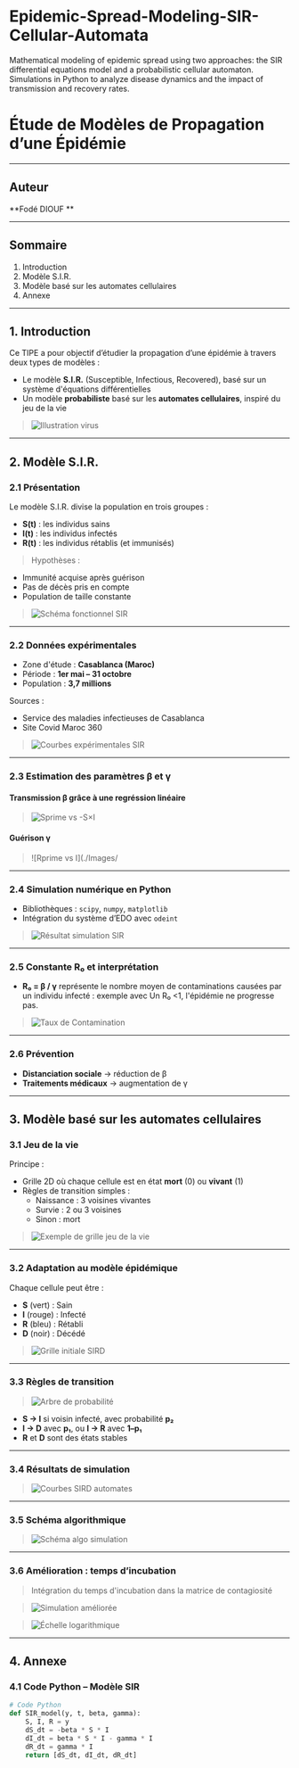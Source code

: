 # Epidemic-Spread-Modeling-SIR-Cellular-Automata
<!-- Projet de modélisation mathématique d'une épidémie avec deux approches complémentaires -->

Mathematical modeling of epidemic spread using two approaches: the SIR differential equations model and a probabilistic cellular automaton. Simulations in Python to analyze disease dynamics and the impact of transmission and recovery rates.

# Étude de Modèles de Propagation d’une Épidémie
<!-- Titre principal du projet en français -->

---

## Auteur

**Fodé DIOUF **
<!-- Auteur du TIPE -->

---

## Sommaire
<!-- Plan du document pour une navigation rapide -->

1. Introduction  
2. Modèle S.I.R.  
3. Modèle basé sur les automates cellulaires  
4. Annexe  

---

## 1. Introduction
<!-- Présentation globale de la problématique et des objectifs -->

Ce TIPE a pour objectif d’étudier la propagation d’une épidémie à travers deux types de modèles :

- Le modèle **S.I.R.** (Susceptible, Infectious, Recovered), basé sur un système d'équations différentielles
- Un modèle **probabiliste** basé sur les **automates cellulaires**, inspiré du jeu de la vie

> ![Illustration virus](./Images/Image7.jpg)
<!-- Image illustrative pour introduire le sujet -->

---

## 2. Modèle S.I.R.
<!-- Partie consacrée au modèle déterministe classique basé sur les équations différentielles -->

### 2.1 Présentation
<!-- Définition des variables du modèle SIR -->

Le modèle S.I.R. divise la population en trois groupes :
- **S(t)** : les individus sains
- **I(t)** : les individus infectés
- **R(t)** : les individus rétablis (et immunisés)

> Hypothèses :
<!-- Liste des hypothèses simplificatrices du modèle SIR -->
- Immunité acquise après guérison
- Pas de décès pris en compte
- Population de taille constante

> ![Schéma fonctionnel SIR](./Images/Image1.png)
<!-- Schéma montrant les transitions entre états -->

---

### 2.2 Données expérimentales
<!-- Exemple réel utilisé pour calibrer et illustrer le modèle -->

- Zone d'étude : **Casablanca (Maroc)**
- Période : **1er mai – 31 octobre**
- Population : **3,7 millions**

Sources :
- Service des maladies infectieuses de Casablanca
- Site Covid Maroc 360

> ![Courbes expérimentales SIR](./Images/Image3.jpg)
<!-- Graphique montrant les données expérimentales utilisées -->

---

### 2.3 Estimation des paramètres β et γ
<!-- Méthode de calcul des paramètres essentiels du modèle -->

#### Transmission β grâce à une regréssion linéaire
<!-- Estimation de β à partir de S' et S×I -->

> ![Sprime vs -S×I](./Images/Image4.png)

#### Guérison γ
<!-- Estimation de γ à partir de R' et I -->

> ![Rprime vs I](./Images/
<!-- Image manquante ou lien à corriger -->

---

### 2.4 Simulation numérique en Python
<!-- Détails sur l'implémentation informatique du modèle SIR -->

- Bibliothèques : `scipy`, `numpy`, `matplotlib`
- Intégration du système d’EDO avec `odeint`

> ![Résultat simulation SIR](./Images/Image5.png)
<!-- Exemple de résultat simulé en Python -->

---

### 2.5 Constante R₀ et interprétation
<!-- Calcul de la constante épidémique et son importance -->

- **R₀ = β / γ** représente le nombre moyen de contaminations causées par un individu infecté : exemple avec Un R₀ <1, l'épidémie ne progresse pas.

> ![Taux de Contamination](./Images/Image6.png)
<!-- Visualisation de l’évolution du taux de contamination -->

---

### 2.6 Prévention
<!-- Liens entre les mesures sanitaires et les paramètres du modèle -->

- **Distanciation sociale** → réduction de β
- **Traitements médicaux** → augmentation de γ

---

## 3. Modèle basé sur les automates cellulaires
<!-- Deuxième modèle, basé cette fois sur une approche probabiliste et visuelle -->

### 3.1 Jeu de la vie
<!-- Rappel du principe de base des automates cellulaires -->

Principe :
- Grille 2D où chaque cellule est en état **mort** (0) ou **vivant** (1)
- Règles de transition simples :
  - Naissance : 3 voisines vivantes
  - Survie : 2 ou 3 voisines
  - Sinon : mort

> ![Exemple de grille jeu de la vie](./Images/image8.png)

---

### 3.2 Adaptation au modèle épidémique
<!-- Traduction des états classiques en états épidémiques -->

Chaque cellule peut être :
- **S** (vert) : Sain
- **I** (rouge) : Infecté
- **R** (bleu) : Rétabli
- **D** (noir) : Décédé

> ![Grille initiale SIRD](./Images/Image9.png)
<!-- Grille initiale avec un état SIRD -->

---

### 3.3 Règles de transition
<!-- Probabilités associées aux changements d'état -->

> ![Arbre de probabilité](./Images/Image10.png)

- **S → I** si voisin infecté, avec probabilité **p₂**
- **I → D** avec **p₁**, ou **I → R** avec **1–p₁**
- **R** et **D** sont des états stables

---
### 3.4 Résultats de simulation
<!-- Résultat visuel et numérique de l'évolution de l'automate -->

> ![Courbes SIRD automates](./Images/Image11.png)

---

### 3.5 Schéma algorithmique
<!-- Algorithme général de simulation -->

> ![Schéma algo simulation](./Images/Image13.png)

---



### 3.6 Amélioration : temps d’incubation
<!-- Ajout d'une notion de délai dans la contamination -->

> Intégration du temps d'incubation dans la matrice de contagiosité

> ![Simulation améliorée](./Images/Image13.png)

> ![Échelle logarithmique](./Images/Image14.png)

---

## 4. Annexe
<!-- Codes sources utilisés pour les simulations -->

### 4.1 Code Python – Modèle SIR

```python
# Code Python
def SIR_model(y, t, beta, gamma):
    S, I, R = y
    dS_dt = -beta * S * I
    dI_dt = beta * S * I - gamma * I
    dR_dt = gamma * I
    return [dS_dt, dI_dt, dR_dt]
